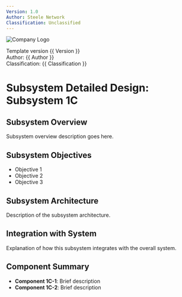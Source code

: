 ```yaml
---
Version: 1.0
Author: Steele Network
Classification: Unclassified
---
```


![Company Logo](/common_images/companylogo.png)


Template version {{ Version }}<br>
Author: {{ Author }}<br>
Classification: {{ Classification }}<br>

# Subsystem Detailed Design: Subsystem 1C


## Subsystem Overview
Subsystem overview description goes here.

## Subsystem Objectives
- Objective 1
- Objective 2
- Objective 3

## Subsystem Architecture
Description of the subsystem architecture.

## Integration with System
Explanation of how this subsystem integrates with the overall system.

## Component Summary
- **Component 1C-1**: Brief description
- **Component 1C-2**: Brief description
